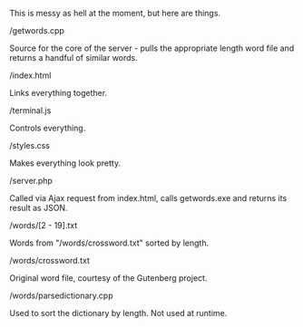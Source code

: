 This is messy as hell at the moment, but here are things.
 
/getwords.cpp
 
Source for the core of the server - pulls the appropriate
length word file and returns a handful of similar words.

/index.html

Links everything together.

/terminal.js

Controls everything.

/styles.css

Makes everything look pretty.

/server.php

Called via Ajax request from index.html, calls getwords.exe and returns its result as JSON.

/words/[2 - 19].txt

Words from "/words/crossword.txt" sorted by length.

/words/crossword.txt

Original word file, courtesy of the Gutenberg project.

/words/parsedictionary.cpp

Used to sort the dictionary by length. Not used at runtime.